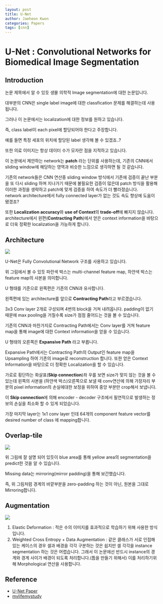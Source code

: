 ```yaml
---
layout: post
title: U-Net
author: Jaeheon Kwon
categories: Papers
tags: [cnn]
---
```


# U-Net : Convolutional Networks for Biomedical Image Segmentation



## Introduction

논문 제목에서 알 수 있듯 생물 의학적 Image segmentation에 대한 논문입니다.<br>

대부분의 CNN은 single label image에 대한 classfication 문제를 해결하는데 사용됩니다.<br>

그러나 이 논문에서는 localization에 대한 정보를 원하고 있습니다.<br>

즉, class label이 each pixel에 할당되어야 한다고 주장합니다.<br>

예를 들면 특정 세포의 위치에 할당된 label 생각해 볼 수 있겠죠..?<br>

또한 의료 이미지는 항상 데이터 수가 모자란 점을 지적하고 있습니다.<br>

이 논문에서 제안하는 network는 **patch** 라는 단위를 사용하는데, 기존의 CNN에서 sliding window에 해당하는 영역과 비슷한 느낌으로 생각하면 될 것 같습니다.<br>

기존의 network들은 CNN 연산중 sliding window 방식에서 기존에 검증이 끝난 부분을 또 다시 sliding 하며 지나가기 때문에 불필요한 검증이 많은데 patch 방식을 활용해 이러한 과정을 생략하고 patch에 맞게 검증을 하여 속도가 더 빨라졌습니다.<br>network architecture에서 fully connected layer가 없는 것도 속도 향상에 도움이 됐겠죠?<br>

또한 **Localization accuracy**와 **use of Context**의 **trade-off**에 빠지지 않습니다.<br>architecture에서 왼편(**Contracting Path**)에서 얻은 context information을 바탕으로 더욱 정확한 localization을 가능하게 합니다.<br>

## Architecture

<img src = "https://py-tonic.github.io/images/unet/1.PNG">

U-Net은 Fully Convolutional Network 구조를 사용하고 있습니다.<br>

위 그림에서 볼 수 있듯 파란색 박스는 multi-channel feature map, 하얀색 박스는 feature map의 사본을 의미합니다.<br>

U 형태를 기준으로 왼쪽편은 기존의 CNN과 유사합니다.<br>

왼쪽편에 있는 architecture를 앞으로 **Contracting Path**라고 부르겠습니다.

3x3 Conv layer 2개로 구성되며 4번의 block을 거쳐 내려옵니다. padding이 없기 때문에 max pooling을 거칠수록 size가 점점 줄어드는 것을 볼 수 있습니다.<br>

기존의 CNN과 마찬가지로 Contracting Path에서는 Conv layer를 거쳐 feature map을 통해 image에 대한 Context information을 얻을 수 있습니다.<br>

U 형태의 오른쪽은 **Expansive Path** 라고 부릅니다.<br>

Expansive Path에서는 Contracting Path의 Output인 feature map을 Upsampling 하여 기존의 image로 reconstruction 합니다. 또한 얻은 Context Information을 바탕으로 더 정확한 Localization을 할 수 있습니다.<br>

가로로 횡단하는 화살표(**Skip connection**)좌 우를 보면 size가 맞지 않는 것을 볼 수 있는데 왼쪽의 사본을 (하얀색 박스)오른쪽으로 보낼 때 conv연산에 의해 가장자리 부분의 pixel information의 손실에대한 보정을 위하여 중앙 부분만 crop해서 보냅니다.<br>

이 **Skip connection**에 의해 encoder - decoder 구조에서 필연적으로 발생하는 정보의 손실을 최소화 할 수 있게 되었습니다.<br>

가장 마지막 layer는 1x1 conv layer 인데 64개의 component feature vector를 desired number of class 에 mapping합니다.<br>

## Overlap-tile

<img src = "https://py-tonic.github.io/images/unet/2.PNG">

위 그림에 잘 설명 되어 있듯이 blue area를 통해 yellow area의 segmentation을 predict한  것을 알 수 있습니다.<br>

Missing data는 mirroring(mirror padding)을 통해 보간했습니다.<br>

즉, 위 그림처럼 경계의 바깥부분을 zero-padding 하는 것이 아닌, 원본을 그대로 Mirroring합니다.<br>

## Augmentation

<img src = "https://py-tonic.github.io/images/unet/3.PNG">

1. Elastic Deformation : 적은 수의 이미지를 효과적으로 학습하기 위해 사용한 방식입니다.
2. Weighted Cross Entropy + Data Augmentation : 같은 클래스가 서로 인접해있는 케이스의 경우 셀과 배경을 각각 구분하는 것은 쉽지만 셀 각각을 instance segmentation 하는 것은 어렵습니다. 그래서 이 논문에선 반드시 instance의 경계와 경계 사이가 배경이 되도록 처리합니다.(틈을 만들기 위해서) 이를 처리하기위해 Morphological 연산을 사용합니다.



## Reference 

- [U-Net Paper]( https://arxiv.org/pdf/1505.04597.pdf )
- [mylifemystudy]( https://mylifemystudy.tistory.com/87 )
